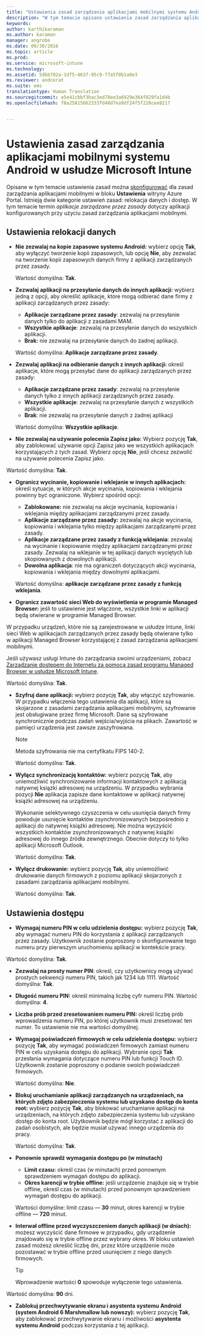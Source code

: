 ```yaml
---
title: "Ustawienia zasad zarządzania aplikacjami mobilnymi systemu Android | Microsoft Intune"
description: "W tym temacie opisano ustawienia zasad zarządzania aplikacjami mobilnymi dla urządzeń z systemem Android."
keywords: 
author: karthikaraman
ms.author: karaman
manager: angrobe
ms.date: 09/30/2016
ms.topic: article
ms.prod: 
ms.service: microsoft-intune
ms.technology: 
ms.assetid: 5dbb702a-1df5-4637-95c9-77a5f0b1a0e3
ms.reviewer: andcerat
ms.suite: ems
translationtype: Human Translation
ms.sourcegitcommit: e5e41cbbf3bac3ed78ee3a6929e364f829fa1d4b
ms.openlocfilehash: f8a25815662333fd48d7ea9df24f5f228cee8217


---
```


# Ustawienia zasad zarządzania aplikacjami mobilnymi systemu Android w usłudze Microsoft Intune
Opisane w tym temacie ustawienia zasad można [skonfigurować](create-and-deploy-mobile-app-management-policies-with-microsoft-intune.md) dla zasad zarządzania aplikacjami mobilnymi w bloku **Ustawienia** witryny Azure Portal.
Istnieją dwie kategorie ustawień zasad: relokacja danych i dostęp. W tym temacie termin *aplikacje zarządzane przez zasady* dotyczy aplikacji konfigurowanych przy użyciu zasad zarządzania aplikacjami mobilnymi.

##  Ustawienia relokacji danych

- **Nie zezwalaj na kopie zapasowe systemu Android:** wybierz opcję **Tak**, aby wyłączyć tworzenie kopii zapasowych, lub opcję **Nie**, aby zezwalać na tworzenie kopii zapasowych danych firmy z aplikacji zarządzanych przez zasady.

  Wartość domyślna: **Tak**.
- **Zezwalaj aplikacji na przesyłanie danych do innych aplikacji:** wybierz jedną z opcji, aby określić aplikacje, które mogą odbierać dane firmy z aplikacji zarządzanych przez zasady:
  -   **Aplikacje zarządzane przez zasady**: zezwalaj na przesyłanie danych tylko do aplikacji z zasadami MAM.
  -   **Wszystkie aplikacje**: zezwalaj na przesyłanie danych do wszystkich aplikacji.
  -   **Brak:** nie zezwalaj na przesyłanie danych do żadnej aplikacji.

  Wartość domyślna: **Aplikacje zarządzane przez zasady**.
- **Zezwalaj aplikacji na odbieranie danych z innych aplikacji:** określ aplikacje, które mogą przesyłać dane do aplikacji zarządzanych przez zasady:
  -   **Aplikacje zarządzane przez zasady**: zezwalaj na przesyłanie danych tylko z innych aplikacji zarządzanych przez zasady.
  -   **Wszystkie aplikacje**: zezwalaj na przesyłanie danych z wszystkich aplikacji.
  -   **Brak**: nie zezwalaj na przesyłanie danych z żadnej aplikacji

  Wartość domyślna: **Wszystkie aplikacje**.

-   **Nie zezwalaj na używanie polecenia Zapisz jako:** Wybierz pozycję **Tak**, aby zablokować używanie opcji Zapisz jako we wszystkich aplikacjach korzystających z tych zasad. Wybierz opcję **Nie**, jeśli chcesz zezwolić na używanie polecenia Zapisz jako.

  Wartość domyślna: **Tak**.
- **Ogranicz wycinanie, kopiowanie i wklejanie w innych aplikacjach:** określ sytuacje, w których akcje wycinania, kopiowania i wklejania powinny być ograniczone. Wybierz spośród opcji:
  -   **Zablokowane:** nie zezwalaj na akcje wycinania, kopiowania i wklejania między aplikacjami zarządzanymi przez zasady.
  -   **Aplikacje zarządzane przez zasady:** zezwalaj na akcje wycinania, kopiowania i wklejania tylko między aplikacjami zarządzanymi przez zasady.
  -   **Aplikacje zarządzane przez zasady z funkcją wklejania**: zezwalaj na wycinanie i kopiowanie między aplikacjami zarządzanymi przez zasady. Zezwalaj na wklejanie w tej aplikacji danych wyciętych lub skopiowanych z dowolnych aplikacji.
  -   **Dowolna aplikacja**: nie ma ograniczeń dotyczących akcji wycinania, kopiowania i wklejania między dowolnymi aplikacjami.

  Wartość domyślna: **aplikacje zarządzane przez zasady z funkcją wklejania**.
-   **Ogranicz zawartość sieci Web do wyświetlenia w programie Managed Browser:** jeśli to ustawienie jest włączone, wszystkie linki w aplikacji będą otwierane w programie Managed Browser.

  W przypadku urządzeń, które nie są zarejestrowane w usłudze Intune, linki sieci Web w aplikacjach zarządzanych przez zasady będą otwierane tylko w aplikacji Managed Browser korzystającej z zasad zarządzania aplikacjami mobilnymi.

  Jeśli używasz usługi Intune do zarządzania swoimi urządzeniami, zobacz [Zarządzanie dostępem do Internetu za pomocą zasad programu Managed Browser w usłudze Microsoft Intune](manage-internet-access-using-managed-browser-policies.md).

  Wartość domyślna: **Tak**.
- **Szyfruj dane aplikacji:** wybierz pozycję **Tak**, aby włączyć szyfrowanie. W przypadku włączenia tego ustawienia dla aplikacji, które są skojarzone z zasadami zarządzania aplikacjami mobilnymi, szyfrowanie jest obsługiwane przez firmę Microsoft. Dane są szyfrowane synchronicznie podczas zadań wejścia/wyjścia na plikach. Zawartość w pamięci urządzenia jest zawsze zaszyfrowana.
  >[!NOTE]
  >Metoda szyfrowania nie ma certyfikatu FIPS 140-2.

  Wartość domyślna: **Tak**.

- **Wyłącz synchronizację kontaktów:** wybierz pozycję **Tak**, aby uniemożliwić synchronizowanie informacji kontaktowych z aplikacją natywnej książki adresowej na urządzeniu. W przypadku wybrania pozycji **Nie** aplikacja zapisze dane kontaktowe w aplikacji natywnej książki adresowej na urządzeniu.

  Wykonanie selektywnego czyszczenia w celu usunięcia danych firmy powoduje usunięcie kontaktów zsynchronizowanych bezpośrednio z aplikacji do natywnej książki adresowej. Nie można wyczyścić wszystkich kontaktów zsynchronizowanych z natywnej książki adresowej do innego źródła zewnętrznego. Obecnie dotyczy to tylko aplikacji Microsoft Outlook.

  Wartość domyślna: **Tak**.
- **Wyłącz drukowanie:** wybierz pozycję **Tak**, aby uniemożliwić drukowanie danych firmowych z poziomu aplikacji skojarzonych z zasadami zarządzania aplikacjami mobilnymi.

  Wartość domyślna: **Tak**.

##  Ustawienia dostępu

- **Wymagaj numeru PIN w celu udzielenia dostępu:** wybierz pozycję **Tak**, aby wymagać numeru PIN do korzystania z aplikacji zarządzanych przez zasady. Użytkownik zostanie poproszony o skonfigurowanie tego numeru przy pierwszym uruchomieniu aplikacji w kontekście pracy.

 Wartość domyślna: **Tak**.

 -  **Zezwalaj na prosty numer PIN**: określ, czy użytkownicy mogą używać prostych sekwencji numeru PIN, takich jak 1234 lub 1111. Wartość domyślna: **Tak**.
 - **Długość numeru PIN:** określ minimalną liczbę cyfr numeru PIN. Wartość domyślna: **4**.
 - **Liczba prób przed zresetowaniem numeru PIN:** określ liczbę prób wprowadzenia numeru PIN, po której użytkownik musi zresetować ten numer. To ustawienie nie ma wartości domyślnej.
- **Wymagaj poświadczeń firmowych w celu udzielenia dostępu:** wybierz pozycję **Tak**, aby wymagać poświadczeń firmowych zamiast numeru PIN w celu uzyskania dostępu do aplikacji. Wybranie opcji **Tak** przesłania wymagania dotyczące numeru PIN lub funkcji Touch ID. Użytkownik zostanie poproszony o podanie swoich poświadczeń firmowych.

  Wartość domyślna: **Nie**.
- **Blokuj uruchamianie aplikacji zarządzanych na urządzeniach, na których zdjęto zabezpieczenia systemu lub uzyskano dostęp do konta root:** wybierz pozycję **Tak**, aby blokować uruchamianie aplikacji na urządzeniach, na których zdjęto zabezpieczenia systemu lub uzyskano dostęp do konta root. Użytkownik będzie mógł korzystać z aplikacji do zadań osobistych, ale będzie musiał używać innego urządzenia do pracy.

  Wartość domyślna: **Tak**.
- **Ponownie sprawdź wymagania dostępu po (w minutach)**
  -   **Limit czasu:** określ czas (w minutach) przed ponownym sprawdzeniem wymagań dostępu do aplikacji.
  -   **Okres karencji w trybie offline:** jeśli urządzenie znajduje się w trybie offline, określ czas (w minutach) przed ponownym sprawdzeniem wymagań dostępu do aplikacji.

  Wartości domyślne: limit czasu — **30** minut, okres karencji w trybie offline — **720** minut.

-   **Interwał offline przed wyczyszczeniem danych aplikacji (w dniach):** możesz wyczyścić dane firmowe w przypadku, gdy urządzenie znajdowało się w trybie offline przez wybrany okres.  W bloku ustawień zasad możesz określić liczbę dni, przez które urządzenie może pozostawać w trybie offline przed usunięciem z niego danych firmowych.

    >[!TIP]
    >Wprowadzenie wartości **0** spowoduje wyłączenie tego ustawienia.

  Wartość domyślna: **90** dni.
- **Zablokuj przechwytywanie ekranu i asystenta systemu Android (system Android 6 Marshmallow lub nowszy):** wybierz pozycję **Tak**, aby zablokować przechwytywanie ekranu i możliwości **asystenta systemu Android** podczas korzystania z tej aplikacji.



<!--HONumber=Oct16_HO3-->


